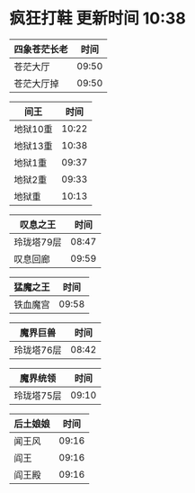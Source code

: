 # 疯狂打鞋 更新时间 10:38

| 四象苍茫长老   | 时间    |
|--------|-------|
| 苍茫大厅 | 09:50 |
| 苍茫大厅掉 | 09:50 |

| 间王   | 时间    |
|--------|-------|
| 地狱10重 | 10:22 |
| 地狱13重 | 10:38 |
| 地狱1重 | 09:37 |
| 地狱2重 | 09:33 |
| 地狱重 | 10:13 |

| 叹息之王   | 时间    |
|--------|-------|
| 玲珑塔79层 | 08:47 |
| 叹息回廊 | 09:59 |

| 猛魔之王   | 时间    |
|--------|-------|
| 铁血魔宫 | 09:58 |

| 魔界巨兽   | 时间    |
|--------|-------|
| 玲珑塔76层 | 08:42 |

| 魔界统领   | 时间    |
|--------|-------|
| 玲珑塔75层 | 09:10 |

| 后土娘娘   | 时间    |
|--------|-------|
| 闻王风 | 09:16 |
| 阎王 | 09:16 |
| 阎王殿 | 09:16 |